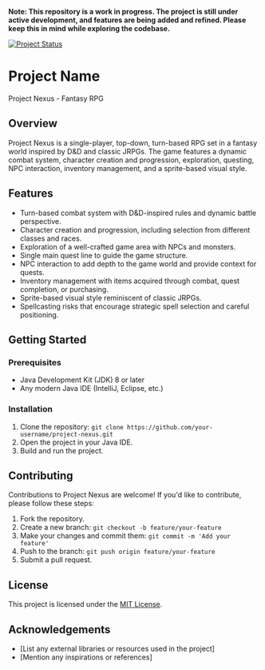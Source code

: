 **Note: This repository is a work in progress. The project is still under active development, and features are being added and refined. Please keep this in mind while exploring the codebase.**

[![Project Status](https://img.shields.io/badge/status-in%20progress-yellow.svg)](https://github.com/TIANDRE-S/project-nexus.git)
# Project Name

Project Nexus - Fantasy RPG

## Overview

Project Nexus is a single-player, top-down, turn-based RPG set in a fantasy world inspired by D&D and classic JRPGs. The game features a dynamic combat system, character creation and progression, exploration, questing, NPC interaction, inventory management, and a sprite-based visual style.

## Features

- Turn-based combat system with D&D-inspired rules and dynamic battle perspective.
- Character creation and progression, including selection from different classes and races.
- Exploration of a well-crafted game area with NPCs and monsters.
- Single main quest line to guide the game structure.
- NPC interaction to add depth to the game world and provide context for quests.
- Inventory management with items acquired through combat, quest completion, or purchasing.
- Sprite-based visual style reminiscent of classic JRPGs.
- Spellcasting risks that encourage strategic spell selection and careful positioning.

## Getting Started

### Prerequisites

- Java Development Kit (JDK) 8 or later
- Any modern Java IDE (IntelliJ, Eclipse, etc.)

### Installation

1. Clone the repository: `git clone https://github.com/your-username/project-nexus.git`
2. Open the project in your Java IDE.
3. Build and run the project.

## Contributing

Contributions to Project Nexus are welcome! If you'd like to contribute, please follow these steps:

1. Fork the repository.
2. Create a new branch: `git checkout -b feature/your-feature`
3. Make your changes and commit them: `git commit -m 'Add your feature'`
4. Push to the branch: `git push origin feature/your-feature`
5. Submit a pull request.

## License

This project is licensed under the [MIT License](LICENSE.md).

## Acknowledgements

- [List any external libraries or resources used in the project]
- [Mention any inspirations or references]
